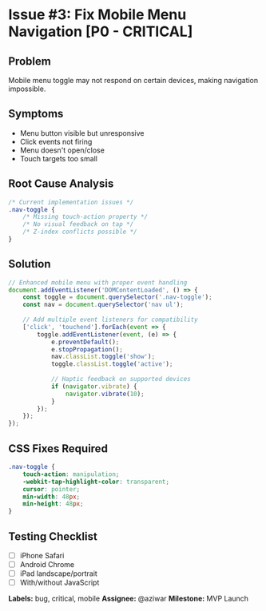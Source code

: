 # Issue #3: Fix Mobile Menu Navigation [P0 - CRITICAL]

## Problem
Mobile menu toggle may not respond on certain devices, making navigation impossible.

## Symptoms
- Menu button visible but unresponsive
- Click events not firing
- Menu doesn't open/close
- Touch targets too small

## Root Cause Analysis
```css
/* Current implementation issues */
.nav-toggle {
    /* Missing touch-action property */
    /* No visual feedback on tap */
    /* Z-index conflicts possible */
}
```

## Solution
```javascript
// Enhanced mobile menu with proper event handling
document.addEventListener('DOMContentLoaded', () => {
    const toggle = document.querySelector('.nav-toggle');
    const nav = document.querySelector('nav ul');
    
    // Add multiple event listeners for compatibility
    ['click', 'touchend'].forEach(event => {
        toggle.addEventListener(event, (e) => {
            e.preventDefault();
            e.stopPropagation();
            nav.classList.toggle('show');
            toggle.classList.toggle('active');
            
            // Haptic feedback on supported devices
            if (navigator.vibrate) {
                navigator.vibrate(10);
            }
        });
    });
});
```

## CSS Fixes Required
```css
.nav-toggle {
    touch-action: manipulation;
    -webkit-tap-highlight-color: transparent;
    cursor: pointer;
    min-width: 48px;
    min-height: 48px;
}
```

## Testing Checklist
- [ ] iPhone Safari
- [ ] Android Chrome
- [ ] iPad landscape/portrait
- [ ] With/without JavaScript

**Labels:** bug, critical, mobile
**Assignee:** @aziwar
**Milestone:** MVP Launch
